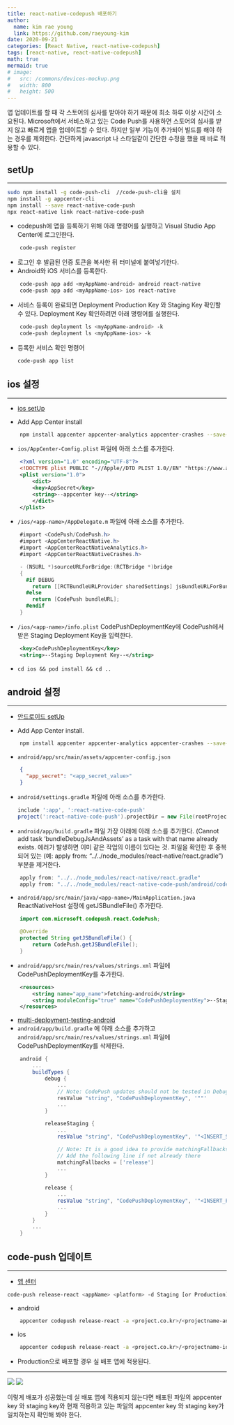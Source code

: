 ```yaml
---
title: react-native-codepush 배포하기
author:
  name: kim rae young
  link: https://github.com/raeyoung-kim
date: 2020-09-21
categories: [React Native, react-native-codepush]
tags: [react-native, react-native-codepush]
math: true
mermaid: true
# image:
#   src: /commons/devices-mockup.png
#   width: 800
#   height: 500
---
```


앱 업데이트를 할 때 각 스토어의 심사를 받아야 하기 때문에 최소 하루 이상 시간이 소요된다. 
Microsoft에서 서비스하고 있는 Code Push를 사용하면 스토어의 심사를 받지 않고 빠르게 앱을 업데이트할 수 있다.
하지만 일부 기능이 추가되어 빌드를 해야 하는 경우를 제외한다.
간단하게 javascript 나 스타일같이 간단한 수정을 했을 때 바로 적용할 수 있다.

## setUp
---

```bash
sudo npm install -g code-push-cli  //code-push-cli을 설치  
npm install -g appcenter-cli 
npm install --save react-native-code-push
npx react-native link react-native-code-push
```

- codepush에 앱을 등록하기 위해 아래 명령어를 실행하고 Visual Studio App Center에 로그인한다.

```bash
    code-push register
```

- 로그인 후 발급된 인증 토큰을 복사한 뒤 터미널에 붙여넣기한다.
- Android와 iOS 서비스를 등록한다.

```bash
    code-push app add <myAppName-android> android react-native
    code-push app add <myAppName-ios> ios react-native
```

- 서비스 등록이 완료되면 Deployment Production Key 와 Staging Key 확인할 수 있다. 
Deployment Key 확인하려면 아래 명령어를 실행한다.

```bash
    code-push deployment ls <myAppName-android> -k
    code-push deployment ls <myAppName-ios> -k
```

- 등록한 서비스 확인 명령어

    ```bash
    code-push app list
    ```

## ios 설정
---

- [ios setUp](https://github.com/microsoft/react-native-code-push/blob/master/docs/setup-ios.md)

- Add App Center install

```bash
    npm install appcenter appcenter-analytics appcenter-crashes --save-exact
```

- `ios/AppCenter-Comfig.plist` 파일에 아래 소스를 추가한다.

```xml
    <?xml version="1.0" encoding="UTF-8"?>
    <!DOCTYPE plist PUBLIC "-//Apple//DTD PLIST 1.0//EN" "https://www.apple.com/DTDs/PropertyList-1.0.dtd">
    <plist version="1.0">
        <dict>
        <key>AppSecret</key>
        <string>--appcenter key--</string>
        </dict>
    </plist>
```

- `/ios/<app-name>/AppDelegate.m` 파일에 아래 소스를 추가한다.

```csharp
    #import <CodePush/CodePush.h>
    #import <AppCenterReactNative.h>
    #import <AppCenterReactNativeAnalytics.h>
    #import <AppCenterReactNativeCrashes.h>

    - (NSURL *)sourceURLForBridge:(RCTBridge *)bridge
    {
      #if DEBUG
        return [[RCTBundleURLProvider sharedSettings] jsBundleURLForBundleRoot:@"index" fallbackResource:nil];
      #else
        return [CodePush bundleURL];
      #endif
    }
```

- `/ios/<app-name>/info.plist`
CodePushDeploymentKey에 CodePush에서 받은 Staging Deployment Key을 입력한다.

```xml
    <key>CodePushDeploymentKey</key>
    <string>--Staging Deployment Key--</string>
```

- `cd ios && pod install && cd ..`

## android 설정

---
- [안드로이드 setUp](https://github.com/microsoft/react-native-code-push/blob/master/docs/setup-android.md)

- Add App Center install.

```bash
    npm install appcenter appcenter-analytics appcenter-crashes --save-exact
```

- `android/app/src/main/assets/appcenter-config.json`

```json
    {
      "app_secret": "<app_secret_value>"
    }
```

- `android/settings.gradle` 파일에 아래 소스를 추가한다.

    ```gradle
    include ':app', ':react-native-code-push'
    project(':react-native-code-push').projectDir = new File(rootProject.projectDir, '../node_modules/react-native-code-push/android/app')
    ```

- `android/app/build.gradle` 파일 가장 아래에 아래 소스를 추가한다.
(Cannot add task ‘bundleDebugJsAndAssets’ as a task with that name already exists. 에러가 발생하면 이미 같은 작업의 이름이 있다는 것. 파일을 확인한 후 중복되어 있는  (예: apply from: “../../node_modules/react-native/react.gradle”) 부분을 제거한다.

```gradle
    apply from: "../../node_modules/react-native/react.gradle"
    apply from: "../../node_modules/react-native-code-push/android/codepush.gradle"
```

- `android/app/src/main/java/<app-name>/MainApplication.java` 
ReactNativeHost 설정에 getJSBundleFile() 추가한다.

```java
    import com.microsoft.codepush.react.CodePush;

    @Override
    protected String getJSBundleFile() {
        return CodePush.getJSBundleFile();
    }
```

- `android/app/src/main/res/values/strings.xml` 파일에 CodePushDeploymentKey를 추가한다.

```xml
    <resources>
        <string name="app_name">fetching-android</string>
        <string moduleConfig="true" name="CodePushDeploymentKey">--Staging Deployment Key--</string>
    </resources>
```

- [multi-deployment-testing-android](https://github.com/Fetching-LTD/react-native-code-push/blob/master/docs/multi-deployment-testing-android.md)
- `android/app/build.gradle` 에 아래 소스를 추가하고 `android/app/src/main/res/values/strings.xml` 파일에 CodePushDeploymentKey를 삭제한다.

```gradle
    android {
        ...
        buildTypes {
            debug {
                ...
                // Note: CodePush updates should not be tested in Debug mode as they are overriden by the RN packager. However, because CodePush checks for updates in all modes, we must supply a key.
                resValue "string", "CodePushDeploymentKey", '""'
                ...
            }

            releaseStaging {
                ...
                resValue "string", "CodePushDeploymentKey", '"<INSERT_STAGING_KEY>"'

                // Note: It is a good idea to provide matchingFallbacks for the new buildType you create to prevent build issues
                // Add the following line if not already there
                matchingFallbacks = ['release']
                ...
            }

            release {
                ...
                resValue "string", "CodePushDeploymentKey", '"<INSERT_PRODUCTION_KEY>"'
                ...
            }
        }
        ...
    }
```

## code-push 업데이트
---

- [앱 센터](https://appcenter.ms/apps)

```bash
code-push release-react <appName> <platform> -d Staging [or Production]
```

- android

```bash
    appcenter codepush release-react -a <project.co.kr>/<projectname-android> -d Staging [or Production] 
```

- ios

```bash
    appcenter codepush release-react -a <project.co.kr>/<projectname-ios> -d Staging [or Production] 
```

- Production으로 배포할 경우 실 배포 앱에 적용된다.
---

![](https://images.velog.io/images/760kry/post/54c7c70c-78bc-4d42-9e93-b5a75aa65aac/Screen%20Shot%202020-09-20%20at%2010.47.32%20PM.png)
![](https://images.velog.io/images/760kry/post/143360c1-a6c5-4033-9322-67e7e2c44187/Screen%20Shot%202020-09-20%20at%2011.23.32%20PM.png)

이렇게 배포가 성공했는데 실 배포 앱에 적용되지 않는다면 배포된 파일의 appcenter key 와 staging key와 현재 적용하고 있는 파일의 appcenter key 와 staging key가 일치하는지 확인해 봐야 한다.
